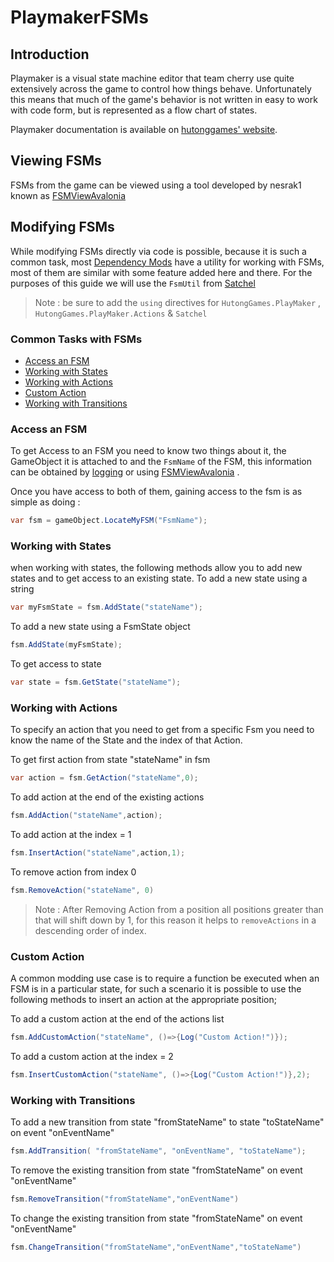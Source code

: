 # PlaymakerFSMs
## Introduction
Playmaker is a visual state machine editor that team cherry use quite extensively across the game to control how things behave. Unfortunately this means that much of the game's behavior is not written in easy to work with code form, but is represented as a flow chart of states.

Playmaker documentation is available on [hutonggames' website](https://hutonggames.fogbugz.com/default.asp?W133).

## Viewing FSMs

FSMs from the game can be viewed using a tool developed by nesrak1 known as [FSMViewAvalonia](https://prashantmohta.github.io/ModdingDocs/#todo-section) 

## Modifying FSMs

While modifying FSMs directly via code is possible, because it is such a common task, most [Dependency Mods](https://prashantmohta.github.io/ModdingDocs/#todo-section) have a utility for working with FSMs, most of them are similar with some feature added here and there. For the purposes of this guide we will use the `FsmUtil` from [Satchel](https://github.com/PrashantMohta/Satchel)

 > Note : be sure to add the `using` directives for `HutongGames.PlayMaker` , `HutongGames.PlayMaker.Actions` & `Satchel`

### Common Tasks with FSMs
 - [Access an FSM](#access-an-fsm)
 - [Working with States](#working-with-state)
 - [Working with Actions](#working-with-action)
 - [Custom Action](#custom-action)
 - [Working with Transitions](#working-with-transitions)

### Access an FSM
To get Access to an FSM you need to know two things about it, the GameObject it is attached to and the `FsmName` of the FSM, this information can be obtained by [logging](logging.md) or using [FSMViewAvalonia](https://prashantmohta.github.io/ModdingDocs/#todo-section) . 

Once you have access to both of them, gaining access to the fsm is as simple as doing :
```cs
var fsm = gameObject.LocateMyFSM("FsmName");
```
### Working with States
 
 when working with states, the following methods allow you to add  new states and to get access to an existing state. 
 To add a new state using a string
```cs
var myFsmState = fsm.AddState("stateName"); 
```
 To add a new state using a FsmState object
```cs
fsm.AddState(myFsmState);  
```
 To get access to state
```cs
var state = fsm.GetState("stateName");
```

### Working with Actions

To specify an action that you need to get from a specific Fsm you need to know the name of the State and the index of that Action.

To get first action from state "stateName" in fsm
```cs
var action = fsm.GetAction("stateName",0); 
``` 
To add action at the end of the existing actions
```cs
fsm.AddAction("stateName",action); 
``` 

To add action at the index = 1

```cs
fsm.InsertAction("stateName",action,1); 
``` 

To remove action from index 0
```cs
fsm.RemoveAction("stateName", 0)  
``` 

> Note : After Removing Action from a position all positions greater than that will shift down by 1, for this reason it helps to `removeActions` in a descending order of index.

### Custom Action
A common modding use case is to require a function be executed when an FSM is in a particular state, for such a scenario it is possible to use the following methods to insert an action at the appropriate position;

To add a custom action at the end of the actions list

```cs
fsm.AddCustomAction("stateName", ()=>{Log("Custom Action!")});
```
To add a custom action at the index = 2

```cs
fsm.InsertCustomAction("stateName", ()=>{Log("Custom Action!")},2);  
```

### Working with Transitions

To add a new transition from state "fromStateName" to state "toStateName" on event "onEventName"
```cs
fsm.AddTransition( "fromStateName", "onEventName", "toStateName");
```
To remove the existing transition from state "fromStateName" on event "onEventName"

```cs
fsm.RemoveTransition("fromStateName","onEventName")
```
To change the existing transition from state "fromStateName" on event "onEventName"

```cs
fsm.ChangeTransition("fromStateName","onEventName","toStateName")
```

